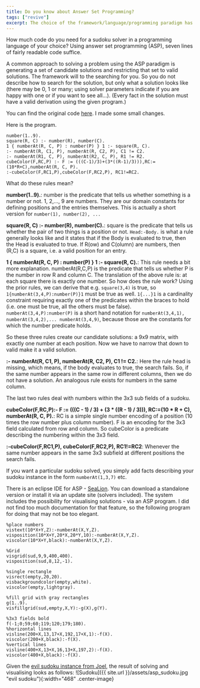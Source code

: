 ```yaml
---
title: Do you know about Answer Set Programming?
tags: ["revive"]
excerpt: The choice of the framework/language/programming paradigm has an enormous influence on the what the solution to your problem looks like. If you have not heard about answer set programming, this post might be interesting for you.
---
```

How much code do you need for a sudoku solver in a programming language of your choice? Using answer set programming (ASP), seven lines of fairly readable code suffice.

A common approach to solving a problem using the ASP paradigm is generating a set of candidate solutions and restricting that set to valid solutions. The framework will to the searching for you. So you do not describe how to search for the solution, but only what a solution looks like (there may be 0, 1 or many; using solver parameters indicate if you are happy with one or if you want to see all...). (Every fact in the solution must have a valid derivation using the given program.)

You can find the original code [here](https://github.com/joelverhagen/Sudoku-Solver-in-Clasp-Gringo "Sudoku solver by Joel Verhagen"). I made some small changes.

Here is the program.
```
number(1..9).
square(R, C) :- number(R), number(C).
1 { numberAt(R, C, P) : number(P) } 1 :- square(R, C).
:- numberAt(R, C1, P), numberAt(R, C2, P), C1 != C2.
:- numberAt(R1, C, P), numberAt(R2, C, P), R1 != R2.
cubeColor(F,RC,P) :- F := (((C-1)/3)+(3*((R-1)/3))),RC:=(10*R+C),numberAt(R, C, P).
:-cubeColor(F,RC1,P),cubeColor(F,RC2,P), RC1!=RC2.
```

What do these rules mean?

**number(1..9).**:
number is the predicate that tells us whether something is a number or not. 1, 2,..., 9 are numbers. They are our domain constants for defining positions and the entries themselves. This is actually a short version for `number(1), number(2), ...`

**square(R, C) :- number(R), number(C).**:
square is the predicate that tells us whether the pair of two things is a position or not. `Head:-Body.` is what a rule generally looks like and it states that if the Body is evaluated to true, then the Head is evaluated to true. If R(ow) and C(olumn) are numbers, then (R,C) is a square, i.e. a valid position for an entry.

**1 { numberAt(R, C, P) : number(P) } 1 :- square(R, C).**:
This rule needs a bit more explanation. numberAt(R,C,P) is the predicate that tells us whether P is the number in row R and column C. The translation of the above rule is: at each square there is exactly one number. So how does the rule work? Using the prior rules, we can derive that e.g. `square(3,4)` is true, so `1{numberAt(3,4,P):number(P)}1` must be true as well. `1{...}1` is a cardinality constraint requiring exactly one of the predicates within the braces to hold (i.e. one must be true, all the others must be false). `numberAt(3,4,P):number(P)` is a short hand notation for `numberAt(3,4,1), numberAt(3,4,2),... numberAt(3,4,9)`, because those are the constants for which the number predicate holds.

So these three rules create our candidate solutions: a 9x9 matrix, with exactly one number at each position. Now we have to narrow that down to valid make it a valid solution.

**:- numberAt(R, C1, P), numberAt(R, C2, P), C1 != C2.**:
Here the rule head is missing, which means, if the body evaluates to true, the search fails. So, if the same number appears in the same row in different columns, then we do not have a solution. An analogous rule exists for numbers in the same column.

The last two rules deal with numbers within the 3x3 sub fields of a sudoku.

**cubeColor(F,RC,P):- F := (((C - 1) / 3) + (3 * ((R - 1) / 3))), RC:=(10 * R + C), numberAt(R, C, P).**:
RC is a simple single number encoding of a position (10 times the row number plus column number). F is an encoding for the 3x3 field calculated from row and column. So cubeColor is a predicate describing the numbering within the 3x3 field.

**:-cubeColor(F,RC1,P), cubeColor(F,RC2,P), RC1!=RC2**:
Whenever the same number appears in the same 3x3 subfield at different positions the search fails.

If you want a particular sudoku solved, you simply add facts describing your sudoku instance in the form `numberAt(1,3,7)` etc.

There is an eclipse IDE for ASP - [SeaLion](http://www.sealion.at/ "SeaLion"). You can download a standalone version or install it via an update site (solvers included). The system includes the possibility for visualising solutions - via an ASP program. I did not find too much documentation for that feature, so the following program for doing that may not be too elegant.

```
%place numbers
vistext(10*X+Y,Z):-numberAt(X,Y,Z).
visposition(10*X+Y,20*X,20*Y,10):-numberAt(X,Y,Z).
viscolor(10*X+Y,black):-numberAt(X,Y,Z).

%Grid
visgrid(sud,9,9,400,400).
visposition(sud,8,12,-1).

%single rectangle
visrect(empty,20,20).
visbackgroundcolor(empty,white).
viscolor(empty,lightgray).

%fill grid with gray rectangles
g(1..9).
visfillgrid(sud,empty,X,Y):-g(X),g(Y).

%3x3 fields bold
f(-1;0;59;60;119;120;179;180).
%horizontal lines
visline(200+X,13,17+X,192,17+X,1):-f(X).
viscolor(200+X,black):-f(X).
%vertical lines
visline(400+X,13+X,16,13+X,197,2):-f(X).
viscolor(400+X,black):-f(X).
```

Given the [evil sudoku instance from Joel](https://github.com/joelverhagen/Sudoku-Solver-in-Clasp-Gringo/blob/master/puzzle_evil.lp), the result of solving and visualising looks as follows:
![Sudoku]({{ site.url }}/assets/asp_sudoku.jpg "evil sudoku"){:width="468" .center-image}
